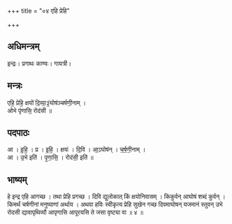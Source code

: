 +++
title = "०४ एहि प्रेहि"

+++
## अधिमन्त्रम्
इन्द्रः। प्रगाथः काण्वः। गायत्री।

## मन्त्रः
एहि॒ प्रेहि॒ क्षयो॑ दि॒व्या॒३॒॑घोष॑ञ्चर्षणी॒नाम् ।  
ओभे पृ॑णासि॒ रोद॑सी ॥

## पदपाठः
आ । इ॒हि॒ । प्र । इ॒हि॒ । क्षयः॑ । दि॒वि । आ॒ऽघोष॑न् । च॒र्ष॒णी॒नाम् ।  
आ । उ॒भे इति॑ । पृ॒णा॒सि॒ । रोद॑सी॒ इति॑ ॥

## भाष्यम्
हे इन्द्र एहि आगच्छ । तथा प्रेहि प्रगच्छ । दिवि द्युलोकात् किं क्षयोनिवासम् । किकुर्वन् आघोषं शब्दं कुर्वन् । किमर्थं चर्षणीनां मनुष्याणां अर्थाय । अथवा हविः स्वीकृत्य प्रेहि सुखेन गच्छ दिवमाघोषन् यजमानं स्तुवन् उभे रोदसी द्यावापृथिव्यौ आपृणासि आपूरयसि ते जसा वृष्ट्या वा ॥ ४ ॥